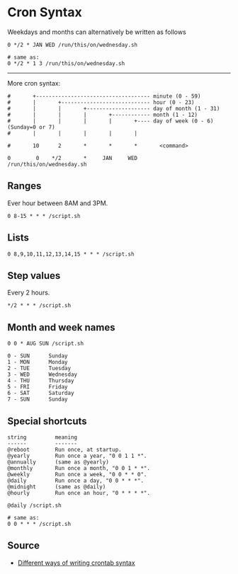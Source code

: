 # Cron Syntax

Weekdays and months can alternatively be written as follows

````
0 */2 * JAN WED /run/this/on/wednesday.sh

# same as:
0 */2 * 1 3 /run/this/on/wednesday.sh
````

---

More cron syntax:

```
#       +------------------------------------ minute (0 - 59)
#       |       +---------------------------- hour (0 - 23)
#       |       |       +-------------------- day of month (1 - 31)
#       |       |       |       +------------ month (1 - 12)
#       |       |       |       |       +---- day of week (0 - 6) (Sunday=0 or 7)
#       |       |       |       |       |

#       10      2       *       *       *       <command>

0        0    */2       *     JAN     WED       /run/this/on/wednesday.sh     
```

## Ranges

Ever hour between 8AM and 3PM.

```
0 8-15 * * * /script.sh
```

## Lists

```
0 8,9,10,11,12,13,14,15 * * * /script.sh
```

## Step values

Every 2 hours.

```
*/2 * * * /script.sh
```

## Month and week names

```
0 0 * AUG SUN /script.sh
```

```
0 - SUN      Sunday
1 - MON      Monday
2 - TUE      Tuesday
3 - WED      Wednesday
4 - THU      Thursday
5 - FRI      Friday
6 - SAT      Saturday
7 - SUN      Sunday
```

## Special shortcuts

```
string         meaning
------         -------
@reboot        Run once, at startup.
@yearly        Run once a year, "0 0 1 1 *".
@annually      (same as @yearly)
@monthly       Run once a month, "0 0 1 * *".
@weekly        Run once a week, "0 0 * * 0".
@daily         Run once a day, "0 0 * * *".
@midnight      (same as @daily)
@hourly        Run once an hour, "0 * * * *".
```

```
@daily /script.sh

# same as:
0 0 * * * /script.sh
```

## Source

* [Different ways of writing crontab syntax](https://ma.ttias.be/different-ways-of-writing-crontab-syntax/)
